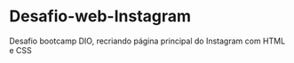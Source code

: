 # Desafio-web-Instagram
Desafio bootcamp DIO, recriando página principal do Instagram com HTML e CSS
